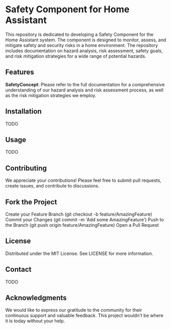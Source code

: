 # Safety Component for Home Assistant

This repository is dedicated to developing a Safety Component for the Home Assistant system. The component is designed to monitor, assess, and mitigate safety and security risks in a home environment. The repository includes documentation on hazard analysis, risk assessment, safety goals, and risk mitigation strategies for a wide range of potential hazards.  

## Features
**SafetyConcept**: Please refer to the full documentation for a comprehensive understanding of our hazard analysis and risk assessment process, as well as the risk mitigation strategies we employ.

## Installation
TODO

## Usage
TODO

## Contributing
We appreciate your contributions! Please feel free to submit pull requests, create issues, and contribute to discussions.

## Fork the Project
Create your Feature Branch (git checkout -b feature/AmazingFeature)
Commit your Changes (git commit -m 'Add some AmazingFeature')
Push to the Branch (git push origin feature/AmazingFeature)
Open a Pull Request

## License
Distributed under the MIT License. See LICENSE for more information.

## Contact
TODO



## Acknowledgments
We would like to express our gratitude to the community for their continuous support and valuable feedback. This project wouldn't be where it is today without your help.